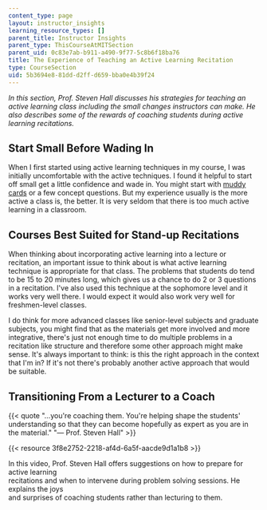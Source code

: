 ```yaml
---
content_type: page
layout: instructor_insights
learning_resource_types: []
parent_title: Instructor Insights
parent_type: ThisCourseAtMITSection
parent_uid: 0c83e7ab-b911-a490-9f77-5c8b6f18ba76
title: The Experience of Teaching an Active Learning Recitation
type: CourseSection
uid: 5b3694e8-81dd-d2ff-d659-bba0e4b39f24
---
```


_In this section, Prof. Steven Hall discusses his strategies for teaching an active learning class including the small changes instructors can make. He also describes some of the rewards of coaching students during active learning recitations._

Start Small Before Wading In
----------------------------

When I first started using active learning techniques in my course, I was initially uncomfortable with the active techniques. I found it helpful to start off small get a little confidence and wade in. You might start with [muddy cards](http://www.cdio.org/files/mudcards.pdf) or a few concept questions. But my experience usually is the more active a class is, the better. It is very seldom that there is too much active learning in a classroom.

Courses Best Suited for Stand-up Recitations
--------------------------------------------

When thinking about incorporating active learning into a lecture or recitation, an important issue to think about is what active learning technique is appropriate for that class. The problems that students do tend to be 15 to 20 minutes long, which gives us a chance to do 2 or 3 questions in a recitation. I've also used this technique at the sophomore level and it works very well there. I would expect it would also work very well for freshmen-level classes.

I do think for more advanced classes like senior-level subjects and graduate subjects, you might find that as the materials get more involved and more integrative, there's just not enough time to do multiple problems in a recitation like structure and therefore some other approach might make sense. It's always important to think: is this the right approach in the context that I'm in? If it's not there's probably another active approach that would be suitable.

Transitioning From a Lecturer to a Coach
----------------------------------------

{{< quote "…you're coaching them. You're helping shape the students' understanding so that they can become hopefully as expert as you are in the material." "— Prof. Steven Hall" >}}

{{< resource 3f8e2752-2218-af4d-6a5f-aacde9d1a1b8 >}}

In this video, Prof. Steven Hall offers suggestions on how to prepare for active learning  
recitations and when to intervene during problem solving sessions. He explains the joys  
and surprises of coaching students rather than lecturing to them.